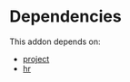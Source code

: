 # Dependencies

This addon depends on:

- [project](https://github.com/bringout/oca-ocb-project/tree/c42e326277183f2f00a74e72411a653fd86f73b4/odoo-bringout-oca-ocb-project)
- [hr](https://github.com/bringout/oca-ocb-hr/tree/8ba7c48b948434a6e0f007fa4a42b2c2404b816a/odoo-bringout-oca-ocb-hr)
